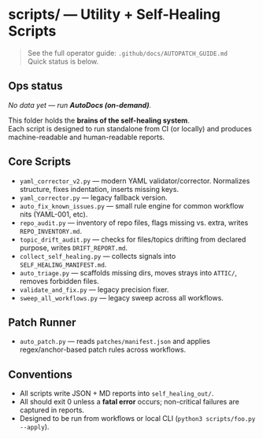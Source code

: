 # scripts/ — Utility + Self-Healing Scripts

> See the full operator guide: `.github/docs/AUTOPATCH_GUIDE.md`  
> Quick status is below.

## Ops status
<!-- autodocs:start -->
_No data yet — run **AutoDocs (on-demand)**._
<!-- autodocs:end -->

This folder holds the **brains of the self-healing system**.  
Each script is designed to run standalone from CI (or locally) and produces
machine-readable and human-readable reports.

## Core Scripts

- `yaml_corrector_v2.py` — modern YAML validator/corrector. Normalizes structure, fixes indentation, inserts missing keys.
- `yaml_corrector.py` — legacy fallback version.
- `auto_fix_known_issues.py` — small rule engine for common workflow nits (YAML-001, etc).
- `repo_audit.py` — inventory of repo files, flags missing vs. extra, writes `REPO_INVENTORY.md`.
- `topic_drift_audit.py` — checks for files/topics drifting from declared purpose, writes `DRIFT_REPORT.md`.
- `collect_self_healing.py` — collects signals into `SELF_HEALING_MANIFEST.md`.
- `auto_triage.py` — scaffolds missing dirs, moves strays into `ATTIC/`, removes forbidden files.
- `validate_and_fix.py` — legacy precision fixer.
- `sweep_all_workflows.py` — legacy sweep across all workflows.

## Patch Runner

- `auto_patch.py` — reads `patches/manifest.json` and applies regex/anchor-based patch rules across workflows.

## Conventions

- All scripts write JSON + MD reports into `self_healing_out/`.
- All should exit 0 unless a **fatal error** occurs; non-critical failures are captured in reports.
- Designed to be run from workflows or local CLI (`python3 scripts/foo.py --apply`).
